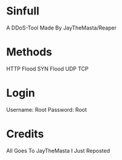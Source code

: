 # Sinfull
A DDoS-Tool Made By JayTheMasta/Reaper
# Methods
HTTP Flood
SYN Flood
UDP
TCP
# Login
Username: Root
Password: Root
# Credits
All Goes To JayTheMasta I Just Reposted
